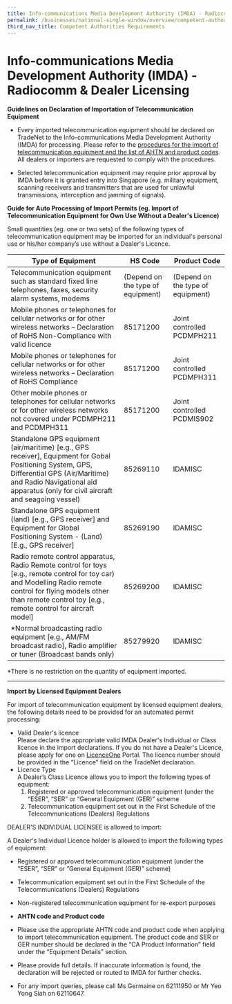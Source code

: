 ```yaml
---
title: Info-communications Media Development Authority (IMDA) - Radiocomm & Dealer Licensing
permalink: /businesses/national-single-window/overview/competent-authorities-requirements/imda-radiocomm-and-dealer-licensing
third_nav_title: Competent Authorities Requirements
---
```



# Info-communications Media Development Authority (IMDA) - Radiocomm & Dealer Licensing

**Guidelines on Declaration of Importation of Telecommunication Equipment**

-   Every imported telecommunication equipment should be declared on TradeNet to the Info-communications Media Development Authority (IMDA) for processing. Please refer to the  [procedures for the import of telecommunication equipment and the list of AHTN and product codes](https://www.imda.gov.sg/regulations-licensing-and-consultations/licensing/licences/licence-for-the-sale-of-telecommunication-equipment/tradenet---list-of--ahtn-codes). All dealers or importers are requested to comply with the procedures.
    
-   Selected telecommunication equipment may require prior approval by IMDA before it is granted entry into Singapore (e.g. military equipment, scanning receivers and transmitters that are used for unlawful transmissions, interception and jamming of signals).
    

**Guide for Auto Processing of Import Permits (eg. Import of Telecommunication Equipment for Own Use Without a Dealer's Licence)**

Small quantities (eg. one or two sets) of the following types of telecommunication equipment may be imported for an individual's personal use or his/her company’s use without a Dealer's Licence.

| Type of Equipment | HS Code |Product Code|
|--|--|--|
| Telecommunication equipment such as standard fixed line telephones, faxes, security alarm systems, modems | (Depend on the type of equipment) |(Depend on the type of equipment)|
| Mobile phones or telephones for cellular networks or for other wireless networks – Declaration of RoHS Non-Compliance with valid licence | 85171200 |Joint controlled <br>PCDMPH211|
| Mobile phones or telephones for cellular networks or for other wireless networks – Declaration of RoHS Compliance | 85171200 |Joint controlled <br>PCDMPH311|
| Other mobile phones or telephones for cellular networks or for other wireless networks not covered under PCDMPH211 and PCDMPH311 | 85171200 |Joint controlled <br>PCDMIS902|
| Standalone GPS equipment (air/maritime) [e.g., GPS receiver], Equipment for Gobal Positioning System, GPS, Differential GPS (Air/Maritime) and Radio Navigational aid apparatus (only for civil aircraft and seagoing vessel) | 85269110 |IDAMISC|
| Standalone GPS equipment (land) [e.g., GPS receiver] and Equipment for Global Positioning System - (Land) [E.g., GPS receiver] | 85269190 |IDAMISC|
| Radio remote control apparatus, Radio Remote control for toys [e.g., remote control for toy car) and Modelling Radio remote control for flying models other than remote control toy [e.g., remote control for aircraft model] | 85269200 |IDAMISC|
| *Normal broadcasting radio equipment [e.g., AM/FM broadcast radio], Radio amplifier or tuner (Broadcast bands only) | 85279920 |IDAMISC|

*There is no restriction on the quantity of equipment imported.

***

**Import by Licensed Equipment Dealers**

For import of telecommunication equipment by licensed equipment dealers, the following details need to be provided for an automated permit processing:

-   Valid Dealer's licence  
    Please declare the appropriate valid IMDA Dealer's Individual or Class licence in the import declarations. If you do not have a Dealer's Licence, please apply for one on  [LicenceOne](https://licence1.business.gov.sg/)  Portal. The licence number should be provided in the “Licence” field on the TradeNet declaration.
-   Licence Type  
    A Dealer’s Class Licence allows you to import the following types of equipment:
    1. Registered or approved telecommunication equipment (under the “ESER”, “SER” or “General Equipment (GER)” scheme
    2. Telecommunication equipment set out in the First Schedule of the Telecommunications (Dealers) Regulations

DEALER'S INDIVIDUAL LICENSEE is allowed to import:

A Dealer's Individual Licence holder is allowed to import the following types of equipment:

-   Registered or approved telecommunication equipment (under the “ESER”, “SER” or ”General Equipment (GER)” scheme)
-   Telecommunication equipment set out in the First Schedule of the Telecommunications (Dealers) Regulations
-   Non-registered telecommunication equipment for re-export purposes

-   **AHTN code and Product code** 
     
-   Please use the appropriate AHTN code and product code when applying to import telecommunication equipment. The product code and SER or GER number should be declared in the “CA Product Information” field under the “Equipment Details” section.
-   Please provide full details. If inaccurate information is found, the declaration will be rejected or routed to IMDA for further checks.
-   For any import queries, please call Ms Germaine on 62111950 or Mr Yeo Yong Siah on 62110647.







